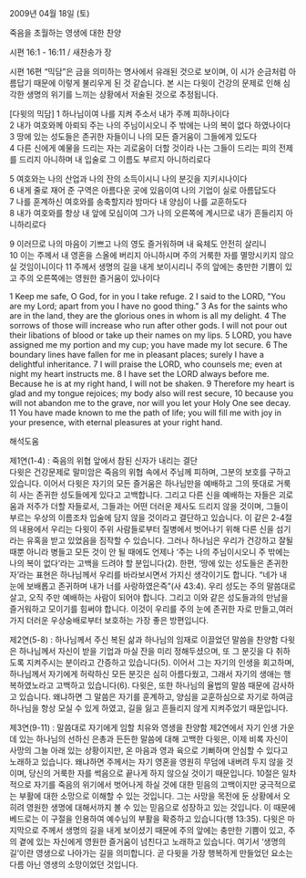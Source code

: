 2009년 04월 18일 (토)

죽음을 초월하는 영생에 대한 찬양



시편 16:1 - 16:11 / 새찬송가  장


시편 16편 
“믹담”은 금을 의미하는 명사에서 유래된 것으로 보이며, 이 시가 순금처럼 아름답기 때문에 이렇게 불리우게 된 것 같습니다. 본 시는 다윗이 건강의 문제로 인해 심각한 생명의 위기를 느끼는 상황에서 저술된 것으로 추정됩니다. 

[다윗의 믹담] 
1 하나님이여 나를 지켜 주소서 내가 주께 피하나이다  
2 내가 여호와께 아뢰되 주는 나의 주님이시오니 주 밖에는 나의 복이 없다 하였나이다  
3 땅에 있는 성도들은 존귀한 자들이니 나의 모든 즐거움이 그들에게 있도다  
4 다른 신에게 예물을 드리는 자는 괴로움이 더할 것이라 
 나는 그들이 드리는 피의 전제를 드리지 아니하며 
 내 입술로 그 이름도 부르지 아니하리로다  

5 여호와는 나의 산업과 나의 잔의 소득이시니 나의 분깃을 지키시나이다  
6 내게 줄로 재어 준 구역은 아름다운 곳에 있음이여 나의 기업이 실로 아름답도다  
7 나를 훈계하신 여호와를 송축할지라 밤마다 내 양심이 나를 교훈하도다  
8 내가 여호와를 항상 내 앞에 모심이여 
 그가 나의 오른쪽에 계시므로 내가 흔들리지 아니하리로다  

9 이러므로 나의 마음이 기쁘고 나의 영도 즐거워하며 내 육체도 안전히 살리니  
10 이는 주께서 내 영혼을 스올에 버리지 아니하시며 
 주의 거룩한 자를 멸망시키지 않으실 것임이니이다 
11 주께서 생명의 길을 내게 보이시리니 
 주의 앞에는 충만한 기쁨이 있고 
 주의 오른쪽에는 영원한 즐거움이 있나이다 

1 Keep me safe, O God, for in you I take refuge. 2 I said to the LORD, "You are my Lord; apart from you I have no good thing." 3 As for the saints who are in the land, they are the glorious ones in whom is all my delight. 4 The sorrows of those will increase who run after other gods. I will not pour out their libations of blood or take up their names on my lips. 5 LORD, you have assigned me my portion and my cup; you have made my lot secure. 6 The boundary lines have fallen for me in pleasant places; surely I have a delightful inheritance. 7 I will praise the LORD, who counsels me; even at night my heart instructs me. 8 I have set the LORD always before me. Because he is at my right hand, I will not be shaken. 9 Therefore my heart is glad and my tongue rejoices; my body also will rest secure, 10 because you will not abandon me to the grave, nor will you let your Holy One see decay. 11 You have made known to me the path of life; you will fill me with joy in your presence, with eternal pleasures at your right hand.

해석도움





제1연(1-4) : 죽음의 위협 앞에서 참된 신자가 내리는 결단  
다윗은 건강문제로 말미암은 죽음의 위협 속에서 주님께 피하며, 그분의 보호를 구하고 있습니다. 이어서 다윗은 자기의 모든 즐거움은 하나님만을 예배하고 그의 뜻대로 거룩히 사는 존귀한 성도들에게 있다고 고백합니다. 그리고 다른 신을 예배하는 자들은 괴로움과 저주가 더할 자들로서, 그들과는 어떤 더러운 제사도 드리지 않을 것이며, 그들이 부르는 우상의 이름조차 입술에 담지 않을 것이라고 결단하고 있습니다. 이 같은 2-4절의 내용에서 우리는 다윗이 주위 사람들로부터 질병에서 벗어나기 위해 다른 신을 섬기라는 유혹을 받고 있었음을 짐작할 수 있습니다. 그러나 하나님은 우리가 건강하고 잘될 때뿐 아니라 병들고 모든 것이 안 될 때에도 언제나 ‘주는 나의 주님이시오니 주 밖에는 나의 복이 없다’라는 고백을 드려야 할 분입니다(2). 한편, ‘땅에 있는 성도들은 존귀한 자’라는 표현은 하나님께서 우리를 바라보시면서 가지신 생각이기도 합니다. “네가 내 눈에 보배롭고 존귀하며 내가 너를 사랑하였은즉”(사 43:4). 우리 성도는 주의 말씀대로 살고, 오직 주만 예배하는 사람이 되어야 합니다. 그리고 이와 같은 성도들과의 만남을 즐거워하고 모이기를 힘써야 합니다. 이것이 우리를 주의 눈에 존귀한 자로 만들고,여러 가지 더러운 우상숭배로부터 보호하는 가장 좋은 방편입니다. 

제2연(5-8) : 하나님께서 주신 복된 삶과 하나님의 임재로 이끌었던 말씀을 찬양함 
다윗은 하나님께서 자신이 받을 기업과 마실 잔을 미리 정해두셨으며, 또 그 분깃을 다 취하도록 지켜주시는 분이라고 간증하고 있습니다(5). 이어서 그는 자기의 인생을 회고하며, 하나님께서 자기에게 허락하신 모든 분깃은 심히 아름다웠고, 그래서 자기의 생애는 행복하였노라고 고백하고 있습니다(6). 다윗은, 또한 하나님의 율법의 말씀 때문에 감사하고 있습니다. 왜냐하면 그 말씀은 자기를 훈계하고, 양심을 교훈하심으로 자기로 하여금 하나님을 항상 모실 수 있게 하였고, 길을 잃고 흔들리지 않게 지켜주었기 때문입니다. 

제3연(9-11) : 말씀대로 자기에게 임할 치유와 영생을 찬양함 
제2연에서 자기 인생 가운데 있는 하나님의 선하신 은총과 든든한 말씀에 대해 고백한 다윗은, 이제 비록 자신이 사망의 그늘 아래 있는 상황이지만, 온 마음과 영과 육으로 기뻐하며 안심할 수 있다고 노래하고 있습니다. 왜냐하면 주께서는 자기 영혼을 영원히 무덤에 내버려 두지 않을 것이며, 당신의 거룩한 자를 썩음으로 끝나게 하지 않으실 것이기 때문입니다. 10절은 일차적으로 자기를 죽음의 위기에서 벗어나게 하실 것에 대한 믿음의 고백이지만 궁극적으로는 부활에 대한 소망으로 이해할 수 있는 것입니다. 그는 사망을 목전에 둔 상황에서 오히려 영원한 생명에 대해서까지 볼 수 있는 믿음으로 성장하고 있는 것입니다. 이 때문에 베드로는 이 구절을 인용하여 예수님의 부활을 확증하고 있습니다(행 13:35). 다윗은 마지막으로 주께서 생명의 길을 내게 보이셨기 때문에 주의 앞에는 충만한 기쁨이 있고, 주의 곁에 있는 자신에게 영원한 즐거움이 넘친다고 노래하고 있습니다. 여기서 ‘생명의 길’이란 영생으로 나아가는 길을 의미합니다. 곧 다윗을 가장 행복하게 만들었던 요소는 다름 아닌 영생의 소망이었던 것입니다.